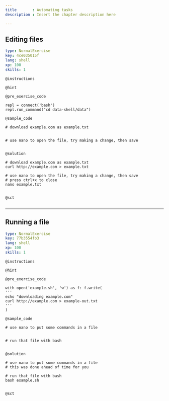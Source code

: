 ```yaml
---
title       : Automating tasks
description : Insert the chapter description here

---
```

## Editing files

```yaml
type: NormalExercise
key: 4ce035015f
lang: shell
xp: 100
skills: 1
```


`@instructions`

`@hint`

`@pre_exercise_code`
```{shell}
repl = connect('bash')
repl.run_command("cd data-shell/data")

```

`@sample_code`
```{shell}
# download example.com as example.txt


# use nano to open the file, try making a change, then save


```

`@solution`
```{shell}
# download example.com as example.txt
curl http://example.com > example.txt

# use nano to open the file, try making a change, then save
# press ctrl+x to close
nano example.txt


```

`@sct`
```{shell}

```

---
## Running a file

```yaml
type: NormalExercise
key: 77b3554fb3
lang: shell
xp: 100
skills: 1
```


`@instructions`

`@hint`

`@pre_exercise_code`
```{shell}
with open('example.sh', 'w') as f: f.write(
'''
echo "downloading example.com"
curl http://example.com > example-out.txt
'''
)
```

`@sample_code`
```{shell}
# use nano to put some commands in a file


# run that file with bash


```

`@solution`
```{shell}
# use nano to put some commands in a file
# this was done ahead of time for you

# run that file with bash
bash example.sh


```

`@sct`
```{shell}

```
